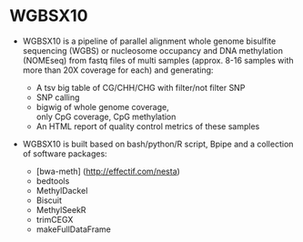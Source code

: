 # WGBSX10

* WGBSX10 is a pipeline of parallel alignment whole genome bisulfite sequencing (WGBS) or nucleosome occupancy and DNA methylation (NOMEseq) from fastq files of multi samples (approx. 8-16 samples with more than 20X coverage for each) and generating:
  * A tsv big table of CG/CHH/CHG with filter/not filter SNP
  * SNP calling
  * bigwig of whole genome coverage, only CpG coverage, CpG methylation
  * An HTML report of quality control metrics 
of these samples

* WGBSX10 is built based on bash/python/R script, Bpipe and a collection of software packages:
  * [bwa-meth] (http://effectif.com/nesta)
  * bedtools
  * MethylDackel
  * Biscuit
  * MethylSeekR
  * trimCEGX
  * makeFullDataFrame
